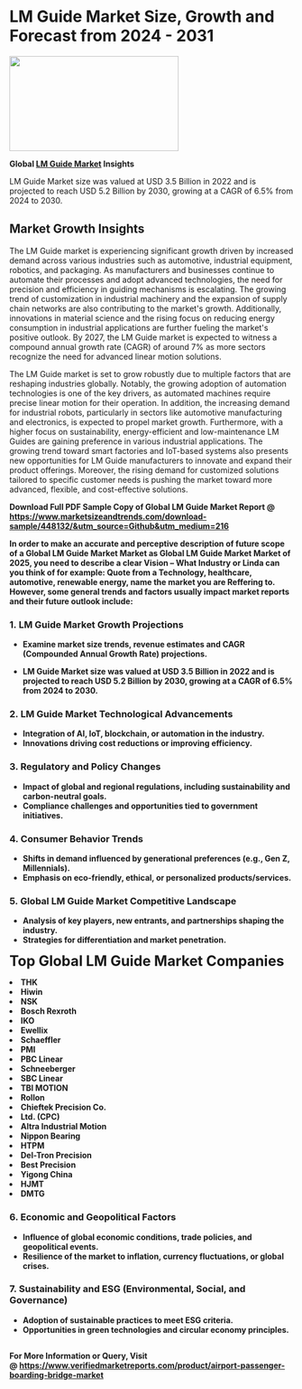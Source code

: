 <H1>LM Guide Market Size, Growth and Forecast from 2024 - 2031</H1><img class="aligncenter size-medium wp-image-584254" src="https://thirdeyenews.in/wp-content/uploads/2024/09/Global-Market-Research-300x168.jpeg" alt="" width="300" height="168" /><p><strong>Global&nbsp;<a href="https://www.marketsizeandtrends.com/download-sample/448132/&amp;utm_source=Github&utm_medium=216">LM Guide Market</a> Insights</strong></p><p>LM Guide Market size was valued at USD 3.5 Billion in 2022 and is projected to reach USD 5.2 Billion by 2030, growing at a CAGR of 6.5% from 2024 to 2030.</p><p><h2>Market Growth Insights</h2> <p>The LM Guide market is experiencing significant growth driven by increased demand across various industries such as automotive, industrial equipment, robotics, and packaging. As manufacturers and businesses continue to automate their processes and adopt advanced technologies, the need for precision and efficiency in guiding mechanisms is escalating. The growing trend of customization in industrial machinery and the expansion of supply chain networks are also contributing to the market's growth. Additionally, innovations in material science and the rising focus on reducing energy consumption in industrial applications are further fueling the market's positive outlook. By 2027, the LM Guide market is expected to witness a compound annual growth rate (CAGR) of around 7% as more sectors recognize the need for advanced linear motion solutions.</p> <p><strong></strong></p> <p>The LM Guide market is set to grow robustly due to multiple factors that are reshaping industries globally. Notably, the growing adoption of automation technologies is one of the key drivers, as automated machines require precise linear motion for their operation. In addition, the increasing demand for industrial robots, particularly in sectors like automotive manufacturing and electronics, is expected to propel market growth. Furthermore, with a higher focus on sustainability, energy-efficient and low-maintenance LM Guides are gaining preference in various industrial applications. The growing trend toward smart factories and IoT-based systems also presents new opportunities for LM Guide manufacturers to innovate and expand their product offerings. Moreover, the rising demand for customized solutions tailored to specific customer needs is pushing the market toward more advanced, flexible, and cost-effective solutions.</p> <p><strong></p><p><span class=""><strong>Download Full PDF Sample Copy of Global LM Guide Market Report</strong> @ <a href="https://www.marketsizeandtrends.com/download-sample/448132/&amp;utm_source=Github&utm_medium=216" target="_blank">https://www.marketsizeandtrends.com/download-sample/448132/&amp;utm_source=Github&utm_medium=216</a></span></p><p>In order to make an accurate and perceptive description of future scope of a Global&nbsp;LM Guide Market Market as Global&nbsp;LM Guide Market Market of 2025, you need to describe a clear Vision &ndash; What Industry or Linda can you think of for example: Quote from a Technology, healthcare, automotive, renewable energy, name the market you are Reffering to. However, some general trends and factors usually impact market reports and their future outlook include:</p><h3>1.&nbsp;<strong>LM Guide Market Growth Projections</strong></h3><ul><li>Examine market size trends, revenue estimates and CAGR (Compounded Annual Growth Rate) projections.</li><li><p>LM Guide Market size was valued at USD 3.5 Billion in 2022 and is projected to reach USD 5.2 Billion by 2030, growing at a CAGR of 6.5% from 2024 to 2030.</p></li></ul><h3>2.&nbsp;<strong>LM Guide Market Technological Advancements</strong></h3><ul><li>Integration of AI, IoT, blockchain, or automation in the industry.</li><li>Innovations driving cost reductions or improving efficiency.</li></ul><h3>3.&nbsp;<strong>Regulatory and Policy Changes</strong></h3><ul><li>Impact of global and regional regulations, including sustainability and carbon-neutral goals.</li><li>Compliance challenges and opportunities tied to government initiatives.</li></ul><h3>4.&nbsp;<strong>Consumer Behavior Trends</strong></h3><ul><li>Shifts in demand influenced by generational preferences (e.g., Gen Z, Millennials).</li><li>Emphasis on eco-friendly, ethical, or personalized products/services.</li></ul><h3>5.&nbsp;<strong>Global LM Guide Market Competitive Landscape</strong></h3><ul><li>Analysis of key players, new entrants, and partnerships shaping the industry.</li><li>Strategies for differentiation and market penetration.</li></ul><p data-pm-slice="1 1 []"><span style="color: inherit; font-family: inherit; font-size: 25px;">Top Global LM Guide Market Companies</span></p><div class="" data-test-id=""><p><li>THK</li><li> Hiwin</li><li> NSK</li><li> Bosch Rexroth</li><li> IKO</li><li> Ewellix</li><li> Schaeffler</li><li> PMI</li><li> PBC Linear</li><li> Schneeberger</li><li> SBC Linear</li><li> TBI MOTION</li><li> Rollon</li><li> Chieftek Precision Co.</li><li> Ltd. (CPC)</li><li> Altra Industrial Motion</li><li> Nippon Bearing</li><li> HTPM</li><li> Del-Tron Precision</li><li> Best Precision</li><li> Yigong China</li><li> HJMT</li><li> DMTG</li></p></div><h3>6.&nbsp;<strong>Economic and Geopolitical Factors</strong></h3><ul><li>Influence of global economic conditions, trade policies, and geopolitical events.</li><li>Resilience of the market to inflation, currency fluctuations, or global crises.</li></ul><h3>7.&nbsp;<strong>Sustainability and ESG (Environmental, Social, and Governance)</strong></h3><ul><li>Adoption of sustainable practices to meet ESG criteria.</li><li>Opportunities in green technologies and circular economy principles.</li></ul><h2><strong style="font-size: 14px;">For More Information or Query, Visit @&nbsp;</strong><a style="background-color: #ffffff; font-size: 14px;" href="https://www.marketsizeandtrends.com/report/lm-guide-market/" target="_blank">https://www.verifiedmarketreports.com/product/airport-passenger-boarding-bridge-market</a></h2>
